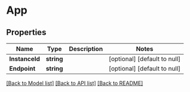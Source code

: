 # App

## Properties
Name | Type | Description | Notes
------------ | ------------- | ------------- | -------------
**InstanceId** | **string** |  | [optional] [default to null]
**Endpoint** | **string** |  | [optional] [default to null]

[[Back to Model list]](../README.md#documentation-for-models) [[Back to API list]](../README.md#documentation-for-api-endpoints) [[Back to README]](../README.md)


